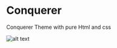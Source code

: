 # Conquerer
Conquerer Theme with pure Html and css

![alt text](https://github.com/Jemi98/Conquerer/t.jpg?raw=true)

